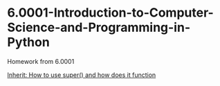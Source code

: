 # 6.0001-Introduction-to-Computer-Science-and-Programming-in-Python
Homework from 6.0001

[Inherit: How to use super() and how does it function](https://python3-cookbook.readthedocs.io/zh_CN/latest/c08/p07_calling_method_on_parent_class.html)